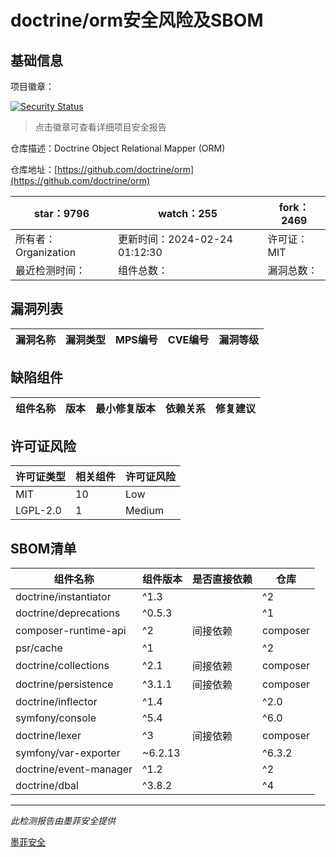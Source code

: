 # doctrine/orm安全风险及SBOM

## 基础信息

项目徽章：

[![Security Status](https://www.murphysec.com/platform3/v31/badge/1761105323263774720.svg)](https://www.murphysec.com/console/report/1692604913496645632/1761105323263774720)

> 点击徽章可查看详细项目安全报告

仓库描述：Doctrine Object Relational Mapper (ORM)

仓库地址：[https://github.com/doctrine/orm](https://github.com/doctrine/orm)

| star：9796 | watch：255 | fork：2469 |
| ----------- | -------------- | ------------ |
| 所有者：Organization | 更新时间：2024-02-24 01:12:30 | 许可证：MIT |
| 最近检测时间： | 组件总数： | 漏洞总数： |




## 漏洞列表

| 漏洞名称 | 漏洞类型 | MPS编号 | CVE编号 | 漏洞等级 |
| ------- | ------ | ------- | ------ | ----- |





## 缺陷组件

| 组件名称 | 版本 | 最小修复版本 | 依赖关系 | 修复建议 |
| -------- | ---- | ------------ | -------- | -------- |





## 许可证风险

| 许可证类型 | 相关组件 | 许可证风险 |
| ---------- | -------- | ---------- |
|MIT|10|Low|
|LGPL-2.0|1|Medium|




## SBOM清单

| 组件名称 | 组件版本 | 是否直接依赖 | 仓库 |
| -------- | -------- | ------------ | ---- |
|doctrine/instantiator|^1.3 || ^2|间接依赖|composer|
|doctrine/deprecations|^0.5.3 || ^1|间接依赖|composer|
|composer-runtime-api|^2|间接依赖|composer|
|psr/cache|^1 || ^2 || ^3|间接依赖|composer|
|doctrine/collections|^2.1|间接依赖|composer|
|doctrine/persistence|^3.1.1|间接依赖|composer|
|doctrine/inflector|^1.4 || ^2.0|间接依赖|composer|
|symfony/console|^5.4 || ^6.0 || ^7.0|间接依赖|composer|
|doctrine/lexer|^3|间接依赖|composer|
|symfony/var-exporter|~6.2.13 || ^6.3.2 || ^7.0|间接依赖|composer|
|doctrine/event-manager|^1.2 || ^2|间接依赖|composer|
|doctrine/dbal|^3.8.2 || ^4|间接依赖|composer|


------

*此检测报告由墨菲安全提供*

[墨菲安全](www.murphysec.com)